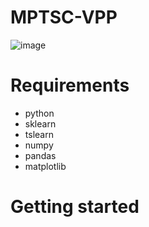 # MPTSC-VPP

![image](https://github.com/jyh11224/MPTSC-VPP/assets/126738945/2de37bd4-7ae9-4d3d-bf4e-42f579cb2885)


# Requirements
- python
- sklearn
- tslearn
- numpy
- pandas
- matplotlib



# Getting started
